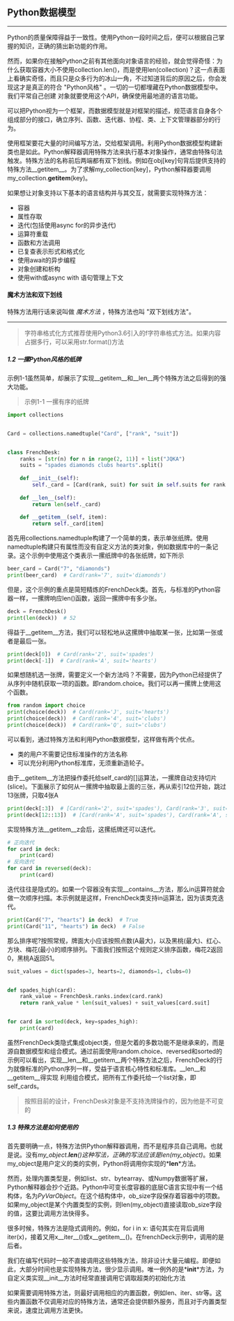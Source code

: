 ## Python数据模型

---

Python的质量保障得益于一致性。使用Python一段时间之后，便可以根据自己掌握的知识，正确的猜出新功能的作用。

然而，如果你在接触Python之前有其他面向对象语言的经验，就会觉得奇怪：为什么获取容器大小不使用collection.len()，而是使用len(collection)？这一点表面上看确实奇怪，而且只是众多行为的冰山一角，不过知道背后的原因之后，你会发现这才是真正的符合 "Python风格" 。一切的一切都埋藏在Python数据模型中。我们平常自己创建
对象就要使用这个API，确保使用最地道的语言功能。

可以把Python视为一个框架，而数据模型就是对框架的描述，规范语言自身各个组成部分的接口，确立序列、函数、迭代器、协程、类、上下文管理器部分的行为。

使用框架要花大量的时间编写方法，交给框架调用。利用Python数据模型构建新类也是如此。Python解释器调用特殊方法来执行基本对象操作，通常由特殊句法触发。特殊方法的名称前后两端都有双下划线。例如在obj[key]句背后提供支持的特殊方法__getitem__。为了求解my_collection[key]，Python解释器要调用my_collection.__getitem__(key)。

如果想让对象支持以下基本的语言结构并与其交互，就需要实现特殊方法：

+ 容器
+ 属性存取
+ 迭代(包括使用async for的异步迭代)
+ 运算符重载
+ 函数和方法调用
+ 已复查表示形式和格式化
+ 使用await的异步编程
+ 对象创建和析构
+ 使用with或async with 语句管理上下文

#### 魔术方法和双下划线

特殊方法用行话来说叫做 *魔术方法* ，特殊方法也叫 "双下划线方法"。

---

> 字符串格式化方式推荐使用Python3.6引入的f字符串格式方法。如果内容占据多行，可以采用str.format()方法

##### 1.2 一摞Python风格的纸牌

示例1-1虽然简单，却展示了实现__getitem__和__len__两个特殊方法之后得到的强大功能。

> 示例1-1 一摞有序的纸牌

```python
import collections


Card = collections.namedtuple("Card", ["rank", "suit"])


class FrenchDesk:
    ranks = [str(n) for n in range(2, 11)] + list("JQKA")
    suits = "spades diamonds clubs hearts".split()
    
    def __init__(self):
        self._card = [Card(rank, suit) for suit in self.suits for rank in self.ranks]
        
    def __len__(self):
        return len(self._card)
    
    def __getitem__(self, item):
        return self._card[item]
```

首先用collections.namedtuple构建了一个简单的类，表示单张纸牌。使用namedtuple构建只有属性而没有自定义方法的类对象，例如数据库中的一条记录。这个示例中使用这个类表示一摞纸牌中的各张纸牌，如下所示

```python
beer_card = Card("7", "diamonds")
print(beer_card)  # Card(rank='7', suit='diamonds')
```

但是，这个示例的重点是简短精炼的FrenchDeck类。首先，与标准的Python容器一样，一摞牌响应len()函数，返回一摞牌中有多少张。

```python
deck = FrenchDesk()
print(len(deck))  # 52
```

得益于__getitem__方法，我们可以轻松地从这摞牌中抽取某一张，比如第一张或者是最后一张。

```python
print(deck[0])  # Card(rank='2', suit='spades')
print(deck[-1])  # Card(rank='A', suit='hearts')
```

如果想随机选一张牌，需要定义一个新方法吗？不需要，因为Python已经提供了从序列中随机获取一项的函数。即random.choice。我们可以再一摞牌上使用这个函数。

```python
from random import choice
print(choice(deck))  # Card(rank='J', suit='hearts')
print(choice(deck))  # Card(rank='4', suit='clubs')
print(choice(deck))  # Card(rank='Q', suit='clubs')
```

可以看到，通过特殊方法和利用Python数据模型，这样做有两个优点。

+ 类的用户不需要记住标准操作的方法名称
+ 可以充分利用Python标准库，无须重新造轮子。

由于__getitem__方法把操作委托给self_card的[]运算法，一摞牌自动支持切片(slice)。下面展示了如何从一摞牌中抽取最上面的三张，再从索引12位开始，跳过13张牌，只取4张A

```python
print(deck[:3])  # [Card(rank='2', suit='spades'), Card(rank='3', suit='spades'), Card(rank='4', suit='spades')]
print(deck[12::13])  # [Card(rank='A', suit='spades'), Card(rank='A', suit='diamonds'), Card(rank='A', suit='clubs'), Card(rank='A', suit='hearts')]
```

实现特殊方法__getitem__z会后，这摞纸牌还可以迭代。

```python
# 正向迭代
for card in deck:
    print(card)
# 反向迭代
for card in reversed(deck):
    print(card)
```

迭代往往是隐式的。如果一个容器没有实现__contains__方法，那么in运算符就会做一次顺序扫描。本示例就是这样，FrenchDeck类支持in运算法，因为该类克迭代。

```python
print(Card("7", "hearts") in deck)  # True 
print(Card("11", "hearts") in deck)  # False 
```

那么排序呢?按照常规，牌面大小应该按照点数(A最大)，以及黑桃(最大)、红心、方块、梅花(最小)的顺序排列。下面我们按照这个规则定义排序函数，梅花2返回0，黑桃A返回51。

```python
suit_values = dict(spades=3, hearts=2, diamonds=1, clubs=0)


def spades_high(card):
    rank_value = FrenchDesk.ranks.index(card.rank)
    return rank_value * len(suit_values) + suit_values[card.suit]


for card in sorted(deck, key=spades_high):
    print(card)
```

虽然FrenchDeck类隐式集成object类，但是欠着的多数功能不是继承来的，而是源自数据模型和组合模式。通过前面使用random.choice、reversed和sorted的示例可以看出，实现__len__和__getitem__两个特殊方法之后，FrenchDeck的行为就像标准的Python序列一样，受益于语言核心特性和标准库。__len__和__getitem__得实现
利用组合模式，把所有工作委托给一个list对象，即self_cards。

> 按照目前的设计，FrenchDesk对象是不支持洗牌操作的，因为他是不可变的


##### 1.3 特殊方法是如何使用的

首先要明确一点，特殊方法供Python解释器调用，而不是程序员自己调用。也就是说。没有*my_object.__len__()*这种写法，正确的写法应该是*len(my_object)*。如果my_object是用户定义的类的实例，Python将调用你实现的*__len__*方法。

然而，处理内置类型是，例如list、str、bytearray、或Numpy数据等扩展，Python解释器会抄个近路。Python中可变长度容器的底层C语言实现中有一个结构体，名为*PyVarObject*。在这个结构体中，ob_size字段保存着容器中的项数。如果my_object是某个内置类型的实例，则len(my_object)直接读取ob_size字段的值，这要比调用方法快得多。

很多时候，特殊方法是隐式调用的。例如，for i in x: 语句其实在背后调用iter(x)，接着又用x__iter__()或x__getitem__()。在frenchDeck示例中，调用的是后者。

我们在编写代码时一般不直接调用这些特殊方法，除非设计大量元编程。即便如此，大部分时间也是实现特殊方法，很少显示调用。唯一例外的是*__init__*方法，为自定义类实现__init__方法时经常直接调用它调取超类的初始化方法

如果需要调用特殊方法，则最好调用相应的内置函数，例如len、iter、str等。这些内置函数不仅调用对应的特殊方法，通常还会提供额外服务，而且对于内置类型来说，速度比调用方法更快。

